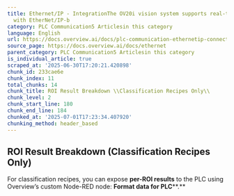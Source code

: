 ```yaml
---
title: Ethernet/IP - IntegrationThe OV20i vision system supports real-time communication
  with EtherNet/IP-b
category: PLC Communication5 Articlesin this category
language: English
url: https://docs.overview.ai/docs/plc-communication-ethernetip-connections
source_page: https://docs.overview.ai/docs/ethernet
parent_category: PLC Communication5 Articlesin this category
is_individual_article: true
scraped_at: '2025-06-30T17:20:21.420898'
chunk_id: 233cae6e
chunk_index: 11
total_chunks: 14
chunk_title: ROI Result Breakdown \\Classification Recipes Only\\
chunk_level: 2
chunk_start_line: 180
chunk_end_line: 184
chunked_at: '2025-07-01T17:23:34.407920'
chunking_method: header_based
---
```


## **ROI Result Breakdown \(Classification Recipes Only\)**

For classification recipes, you can expose **per-ROI results** to the PLC using Overview’s custom Node-RED node: **Format data for PLC****.**
